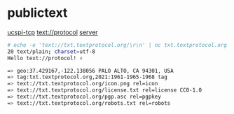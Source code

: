 # publictext
[ucspi-tcp](http://cr.yp.to/ucspi-tcp.html "UNIX Client-Server Program Interface for TCP") [text://protocol](https://textprotocol.org "TEXT://PROTOCOL") [server](http://cr.yp.to/ucspi-tcp/tcpserver.html "tcpserver")


```bash
# echo -e 'text://txt.textprotocol.org/\r\n' | nc txt.textprotocol.org 1961
20 text/plain; charset=utf-8
Hello text://protocol! ✌︎

=> geo:37.429167,-122.138056 PALO ALTO, CA 94301, USA
=> tag:txt.textprotocol.org,2021:1961-1965-1968 tag
=> text://txt.textprotocol.org/icon.png rel=icon
=> text://txt.textprotocol.org/license.txt rel=license CC0-1.0
=> text://txt.textprotocol.org/pgp.asc rel=pgpkey
=> text://txt.textprotocol.org/robots.txt rel=robots
```